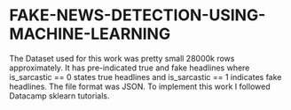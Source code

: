 # FAKE-NEWS-DETECTION-USING-MACHINE-LEARNING
The Dataset used for this work was pretty small 28000k rows approximately.
It has pre-indicated true and fake headlines where is_sarcastic == 0 states true headlines and is_sarcastic == 1 indicates fake headlines.
The file format was JSON.
To implement this work I followed Datacamp sklearn tutorials.
